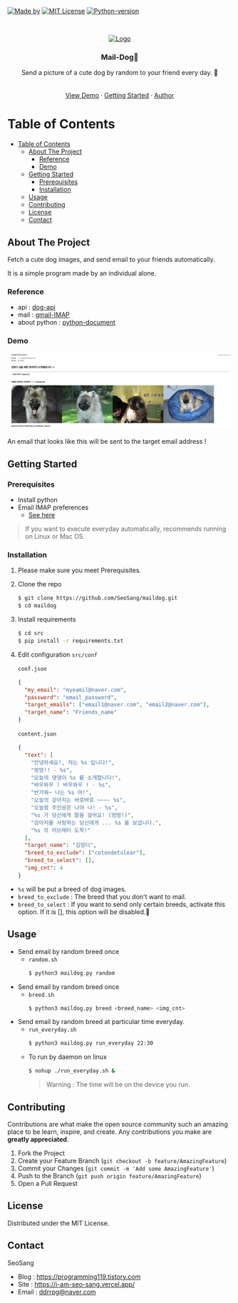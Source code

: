 [![Made by][seosang-icon]][seosang-url]
[![MIT License][license-shield]][license-url]
[![Python-version][python-icon]][python-url]

<br />
<p align="center">
  <a href="https://github.com/othneildrew/Best-README-Template">
    <img src="images/logo.png" alt="Logo" width="80" height="80">
  </a>

  <h3 align="center">Mail-Dog🐶</h3>

  <p align="center">
    Send a picture of a cute dog by random to your friend every day. 💌
    <br />
    <!-- <a href="https://github.com/othneildrew/Best-README-Template"><strong>Explore the docs »</strong></a> -->
    <br />
    <br />
    <a href="#demo">View Demo</a>
    ·
    <a href="#getting-started">Getting Started</a>
    ·
    <a href="#contact">Author</a>
  </p>
</p>

# Table of Contents

- [Table of Contents](#table-of-contents)
  - [About The Project](#about-the-project)
    - [Reference](#reference)
    - [Demo](#demo)
  - [Getting Started](#getting-started)
    - [Prerequisites](#prerequisites)
    - [Installation](#installation)
  - [Usage](#usage)
  - [Contributing](#contributing)
  - [License](#license)
  - [Contact](#contact)

<!-- ABOUT THE PROJECT -->

## About The Project

Fetch a cute dog images, and send email to your friends automatically.

It is a simple program made by an individual alone.

### Reference

- api : [dog-api](https://dog.ceo/dog-api/)
- mail : [gmail-IMAP](https://support.google.com/a/answer/12103?hl=ko)
- about python : [python-document](https://docs.python.org/3/)

### Demo

![demo](images/demo.png)

An email that looks like this will be sent to the target email address !

<!-- GETTING STARTED -->

## Getting Started

### Prerequisites

- Install python
- Email IMAP preferences
  - [See here](https://support.google.com/mail/answer/7126229?hl=en)

> If you want to execute everyday automatically, recommends running on Linux or Mac OS.

### Installation

1. Please make sure you meet Prerequisites.
2. Clone the repo
   ```sh
   $ git clone https://github.com/SeoSang/maildog.git
   $ cd maildog
   ```
3. Install requirements
   ```sh
   $ cd src
   $ pip install -r requirements.txt
   ```
4. Edit configuration `src/conf`

   `conf.json`

   ```json
   {
     "my_email": "myeamil@naver.com",
     "password": "email_password",
     "target_emails": ["email1@naver.com", "email2@naver.com"],
     "target_name": "Friends_name"
   }
   ```

   `content.json`

   ```json
   {
     "text": [
       "안녕하세요!, 저는 %s 입니다!",
       "멍멍!! - %s",
       "오늘의 댕댕이 %s 를 소개합니다!",
       "바우와우 ! 바우와우 ! - %s",
       "반가워~ 나는 %s 야!",
       "오늘의 강아지는 바로바로 ~~~~ %s",
       "오늘밤 주인공은 나야 나! - %s",
       "%s 가 당신에게 말을 걸어요! (멍멍!)",
       "강아지를 사랑하는 당신에게 ... %s 를 보냅니다.",
       "%s 의 러브레터 도착!"
     ],
     "target_name": "김망디",
     "breed_to_exclude": ["cotondetulear"],
     "breed_to_select": [],
     "img_cnt": 4
   }
   ```

- `%s` will be put a breed of dog images.
- `breed_to_exclude` : The breed that you don't want to mail.
- `breed_to_select` : If you want to send only certain breeds, activate this option. If it is [], this option will be disabled.

<!-- USAGE EXAMPLES -->

## Usage

- Send email by random breed once
  - `random.sh`
    ```sh
    $ python3 maildog.py random
    ```
- Send email by random breed once
  - `breed.sh`
    ```sh
    $ python3 maildog.py breed <breed_name> <img_cnt>
    ```
- Send email by random breed at particular time everyday.
  - `run_everyday.sh`
    ```sh
    $ python3 maildog.py run_everyday 22:30
    ```
  - To run by daemon on linux
    ```sh
    $ nohup ./run_everyday.sh &
    ```
    > Warning : The time will be on the device you run.

## Contributing

Contributions are what make the open source community such an amazing place to be learn, inspire, and create. Any contributions you make are **greatly appreciated**.

1. Fork the Project
2. Create your Feature Branch (`git checkout -b feature/AmazingFeature`)
3. Commit your Changes (`git commit -m 'Add some AmazingFeature'`)
4. Push to the Branch (`git push origin feature/AmazingFeature`)
5. Open a Pull Request

<!-- LICENSE -->

## License

Distributed under the MIT License.

<!-- CONTACT -->

## Contact

SeoSang

- Blog : https://programming119.tistory.com
- Site : https://i-am-seo-sang.vercel.app/
- Email : ddrrpg@naver.com

[seosang-icon]: https://img.shields.io/static/v1?label=madeby&message=seosang&color=blue
[seosang-url]: https://github.com/SeoSang
[license-shield]: https://img.shields.io/github/license/othneildrew/Best-README-Template.svg
[license-url]: #license
[python-icon]: https://img.shields.io/static/v1?label=python&message=>=3.6&color=yellow
[python-url]: https://docs.python.org/3/
